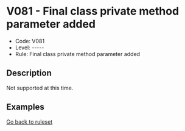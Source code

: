 # V081 - Final class private method parameter added

* Code: V081
* Level: -----
* Rule: Final class private method parameter added

## Description

Not supported at this time.

## Examples

[Go back to ruleset](../README.md)